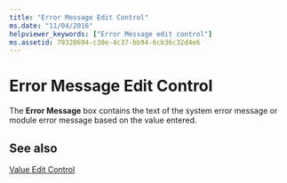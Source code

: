 ```yaml
---
title: "Error Message Edit Control"
ms.date: "11/04/2016"
helpviewer_keywords: ["Error Message edit control"]
ms.assetid: 79320694-c30e-4c37-bb94-6cb36c32d4e6
---
```

# Error Message Edit Control

The **Error Message** box contains the text of the system error message or module error message based on the value entered.

## See also

[Value Edit Control](../../build/reference/value-edit-control.md)
